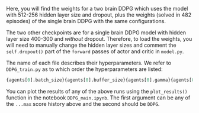 Here, you will find the weights for a two brain DDPG which uses the model with 512-256 hidden layer size and dropout, plus the weights (solved in 482 episodes) of the single brain DDPG with the same configurations. 

The two other checkpoints are for a single brain DDPG model with hidden layer size 400-300 and _without_ dropout. Therefore, to load the weights, you will need to manually change the hidden layer sizes and comment the `self.dropout()` part of the `forward` passes of actor and critic in `model.py`.

The name of each file describes their hyperparameters. We refer to `DDPG_train.py` as to which order the hyperparameters are listed:

```python
{agents[0].batch_size}{agents[0].buffer_size}{agents[0].gamma}{agents[0].tau}{agents[0].lr_actor}{agents[0].lr_critic}{agents[0].weight_decay}{agents[0].random_seed}{agents[0].update_every}{agents[0].learn_num}{agents[0].noise.sigma}{agents[0].noise.theta}'
```

You can plot the results of any of the above runs using the `plot_results()` function in the notebook `DDPG_main.ipynb`. The first argument can be any of the `...max` score history above and the second should be `DDPG`.